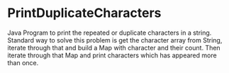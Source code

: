 # PrintDuplicateCharacters
Java Program to print the repeated or duplicate characters in a string.
Standard way to solve this problem is get the character array from String, iterate through 
that and build a Map with character and their count. Then iterate through that Map and print characters which has appeared more than once.
